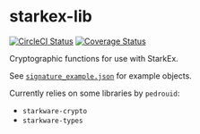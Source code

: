 # starkex-lib

[![CircleCI Status](https://img.shields.io/circleci/project/dydxprotocol/starkex-lib.svg?token=446e78d103fea7b64b2e490215ce2a9669431c96)](https://circleci.com/gh/dydxprotocol/starkex-lib)
[![Coverage Status](https://coveralls.io/repos/github/dydxprotocol/starkex-lib/badge.svg?t=xQcJRh)](https://coveralls.io/github/dydxprotocol/starkex-lib)

Cryptographic functions for use with StarkEx.

See [`signature_example.json`](./__tests__/data/signature_example.json) for example objects.

Currently relies on some libraries by `pedrouid`:
* `starkware-crypto`
* `starkware-types`
